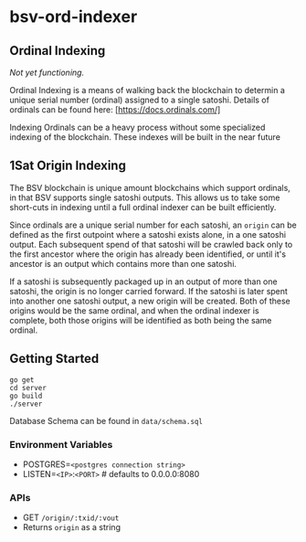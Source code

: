 # bsv-ord-indexer

## Ordinal Indexing
*Not yet functioning.*

Ordinal Indexing is a means of walking back the blockchain to determin a unique serial number (ordinal) assigned to a single satoshi. Details of ordinals can be found here: [https://docs.ordinals.com/]

Indexing Ordinals can be a heavy process without some specialized indexing of the blockchain. These indexes will be built in the near future

## 1Sat Origin Indexing
The BSV blockchain is unique amount blockchains which support ordinals, in that BSV supports single satoshi outputs. This allows us to take some short-cuts in indexing until a full ordinal indexer can be built efficiently. 

Since ordinals are a unique serial number for each satoshi, an `origin` can be defined as the first outpoint where a satoshi exists alone, in a one satoshi output. Each subsequent spend of that satoshi will be crawled back only to the first ancestor where the origin has already been identified, or until it's ancestor is an output which contains more than one satoshi.

If a satoshi is subsequently packaged up in an output of more than one satoshi, the origin is no longer carried forward. If the satoshi is later spent into another one satoshi output, a new origin will be created. Both of these origins would be the same ordinal, and when the ordinal indexer is complete, both those origins will be identified as both being the same ordinal.

## Getting Started
```
go get
cd server
go build
./server
```

Database Schema can be found in `data/schema.sql`

### Environment Variables
- POSTGRES=`<postgres connection string>`
- LISTEN=`<IP>`:`<PORT>` # defaults to 0.0.0.0:8080


### APIs
- GET `/origin/:txid/:vout`
- Returns `origin` as a string





